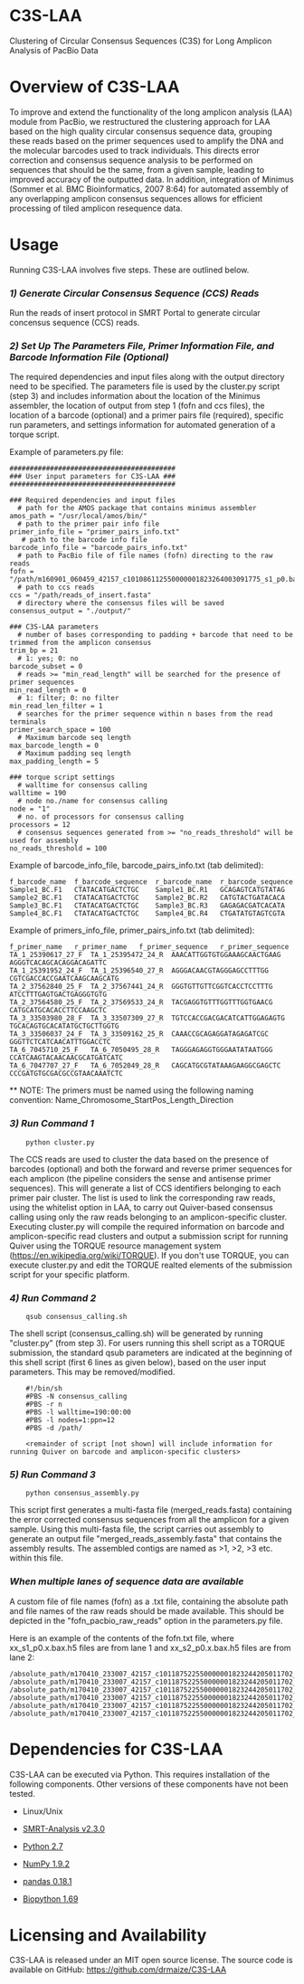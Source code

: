 # C3S-LAA
Clustering of Circular Consensus Sequences (C3S) for Long Amplicon Analysis of PacBio Data


Overview of C3S-LAA 
================================================
To improve and extend the functionality of the long amplicon analysis (LAA) module from PacBio, we restructured the clustering approach for LAA based on the high quality circular consensus sequence data, grouping these reads based on the primer sequences used to amplify the DNA and the molecular barcodes used to track individuals. This directs error correction and consensus sequence analysis to be performed on sequences that should be the same, from a given sample, leading to improved accuracy of the outputted data. In addition, integration of Minimus (Sommer et al. BMC Bioinformatics, 2007 8:64) for automated assembly of any overlapping amplicon consensus sequences allows for efficient processing of tiled amplicon resequence data.

Usage
================================================

Running C3S-LAA involves five steps. These are outlined below.

###  _1) Generate Circular Consensus Sequence (CCS) Reads_

Run the reads of insert protocol in SMRT Portal to generate circular concensus sequence (CCS) reads. 

###  _2) Set Up The Parameters File, Primer Information File, and Barcode Information File (Optional)_

The required dependencies and input files along with the output directory need to be specified. The parameters file is used by the cluster.py script (step 3) and includes information about the location of the Minimus assembler, the location of output from step 1 (fofn and ccs files), the location of a barcode (optional) and a primer pairs file (required), specific run parameters, and settings information for automated generation of a torque script.

Example of parameters.py file:

    #########################################
    ### User input parameters for C3S-LAA ###
    #########################################
    
    ### Required dependencies and input files
      # path for the AMOS package that contains minimus assembler
    amos_path = "/usr/local/amos/bin/"
      # path to the primer pair info file
    primer_info_file = "primer_pairs_info.txt"
       # path to the barcode info file
    barcode_info_file = "barcode_pairs_info.txt"
      # path to PacBio file of file names (fofn) directing to the raw reads
    fofn = "/path/m160901_060459_42157_c101086112550000001823264003091775_s1_p0.bas.h5"
      # path to ccs reads
    ccs = "/path/reads_of_insert.fasta"
      # directory where the consensus files will be saved
    consensus_output = "./output/"
    
    ### C3S-LAA parameters
      # number of bases corresponding to padding + barcode that need to be trimmed from the amplicon consensus
    trim_bp = 21
      # 1: yes; 0: no
    barcode_subset = 0
      # reads >= "min_read_length" will be searched for the presence of primer sequences
    min_read_length = 0
      # 1: filter; 0: no filter
    min_read_len_filter = 1
      # searches for the primer sequence within n bases from the read terminals
    primer_search_space = 100
      # Maximum barcode seq length
    max_barcode_length = 0
      # Maximum padding seq length
    max_padding_length = 5

    ### torque script settings
      # walltime for consensus calling
    walltime = 190
      # node no./name for consensus calling
    node = "1"
      # no. of processors for consensus calling
    processors = 12
      # consensus sequences generated from >= "no_reads_threshold" will be used for assembly
    no_reads_threshold = 100
    
Example of barcode_info_file, barcode_pairs_info.txt (tab delimited): 
    
    f_barcode_name	f_barcode_sequence	r_barcode_name	r_barcode_sequence
    Sample1_BC.F1	CTATACATGACTCTGC	Sample1_BC.R1	GCAGAGTCATGTATAG
    Sample2_BC.F1	CTATACATGACTCTGC	Sample2_BC.R2	CATGTACTGATACACA
    Sample3_BC.F1	CTATACATGACTCTGC	Sample3_BC.R3	GAGAGACGATCACATA
    Sample4_BC.F1	CTATACATGACTCTGC	Sample4_BC.R4	CTGATATGTAGTCGTA

Example of primers_info_file, primer_pairs_info.txt (tab delimited): 

    f_primer_name   r_primer_name   f_primer_sequence   r_primer_sequence
    TA_1_25390617_27_F	TA_1_25395472_24_R	AAACATTGGTGTGGAAAGCAACTGAAG	AGGGTCACAGCACAGGACAGATTC
    TA_1_25391952_24_F	TA_1_25396540_27_R	AGGGACAACGTAGGGAGCCTTTGG	CGTCGACCACCGAATCAAGCAAGCATG
    TA_2_37562840_25_F	TA_2_37567441_24_R	GGGTGTTGTTCGGTCACCTCCTTTG	ATCCTTTGAGTGACTGAGGGTGTG
    TA_2_37564580_25_F	TA_2_37569533_24_R	TACGAGGTGTTTGGTTTGGTGAACG	CATGCATGCACACCTTCCAAGCTC
    TA_3_33503980_28_F	TA_3_33507309_27_R	TGTCCACCGACGACATCATTGGAGAGTG	TGCACAGTGCACATATGCTGCTTGGTG
    TA_3_33506037_24_F	TA_3_33509162_25_R	CAAACCGCAGAGGATAGAGATCGC	GGGTTCTCATCAACATTTGGACCTC
    TA_6_7045710_25_F	TA_6_7050495_28_R	TAGGGAGAGGTGGGAATATAATGGG	CCATCAAGTACAACAACGCATGATCATC
    TA_6_7047707_27_F	TA_6_7052049_28_R	CAGCATGCGTATAAAGAAGGCGAGCTC	CCCGATGTGCGACGCCGTAACAAATCTC

** NOTE: The primers must be named using the following naming convention: Name_Chromosome_StartPos_Length_Direction

###  _3) Run Command 1_

        python cluster.py
    
The CCS reads are used to cluster the data based on the presence of barcodes (optional) and both the forward and reverse primer sequences for each amplicon (the pipeline considers the sense and antisense primer sequences). This will generate a list of CCS identifiers belonging to each primer pair cluster. The list is used to link the corresponding raw reads, using the whitelist option in LAA, to carry out Quiver-based consensus calling using only the raw reads belonging to an amplicon-specific cluster. Executing cluster.py will compile the required information on barcode and amplicon-specific read clusters and output a submission script for running Quiver using the TORQUE resource management system (https://en.wikipedia.org/wiki/TORQUE). If you don't use TORQUE, you can execute cluster.py and edit the TORQUE realted elements of the submission script for your specific platform.

###  _4) Run Command 2_

        qsub consensus_calling.sh

The shell script (consensus_calling.sh) will be generated by running "cluster.py" (from step 3). For users running this shell script as a TORQUE submission, the standard qsub parameters are indicated at the beginning of this shell script (first 6 lines as given below), based on the user input parameters. This may be removed/modified.
        
        #!/bin/sh
        #PBS -N consensus_calling
        #PBS -r n
        #PBS -l walltime=190:00:00
        #PBS -l nodes=1:ppn=12
        #PBS -d /path/
        
        <remainder of script [not shown] will include information for running Quiver on barcode and amplicon-specific clusters>

###  _5) Run Command 3_

        python consensus_assembly.py

This script first generates a multi-fasta file (merged_reads.fasta) containing the error corrected consensus sequences from all the amplicon for a given sample. Using this multi-fasta file, the script carries out assembly to generate an output file "merged_reads_assembly.fasta" that contains the assembly results. The assembled contigs are named as >1, >2, >3 etc. within this file.


###  _When multiple lanes of sequence data are available_
A custom file of file names (fofn) as a .txt file, containing the absolute path and file names of the raw reads should be made available. This should be depicted in the "fofn_pacbio_raw_reads" option in the parameters.py file.

Here is an example of the contents of the fofn.txt file, where xx_s1_p0.x.bax.h5 files are from lane 1 and xx_s2_p0.x.bax.h5 files are from lane 2:

    /absolute_path/m170410_233007_42157_c101187522550000001823244205011702_s1_p0.1.bax.h5
    /absolute_path/m170410_233007_42157_c101187522550000001823244205011702_s1_p0.2.bax.h5
    /absolute_path/m170410_233007_42157_c101187522550000001823244205011702_s1_p0.3.bax.h5
    /absolute_path/m170410_233007_42157_c101187522550000001823244205011702_s2_p0.1.bax.h5
    /absolute_path/m170410_233007_42157_c101187522550000001823244205011702_s2_p0.2.bax.h5
    /absolute_path/m170410_233007_42157_c101187522550000001823244205011702_s2_p0.3.bax.h5


Dependencies for C3S-LAA
================================================
C3S-LAA can be executed via Python. This requires installation of the following components. Other versions of these components have not been tested.

* Linux/Unix

* <a href="https://github.com/PacificBiosciences/SMRT-Analysis">SMRT-Analysis v2.3.0</a>
* <a href="http://python.org/">Python 2.7</a>
* <a href="http://www.numpy.org/">NumPy 1.9.2</a>
* <a href="http://pandas.pydata.org/">pandas 0.18.1</a>
* <a href="http://biopython.org/wiki/Download">Biopython 1.69</a>


Licensing and Availability
================================================
C3S-LAA is released under an MIT open source license.
The source code is available on GitHub: https://github.com/drmaize/C3S-LAA


